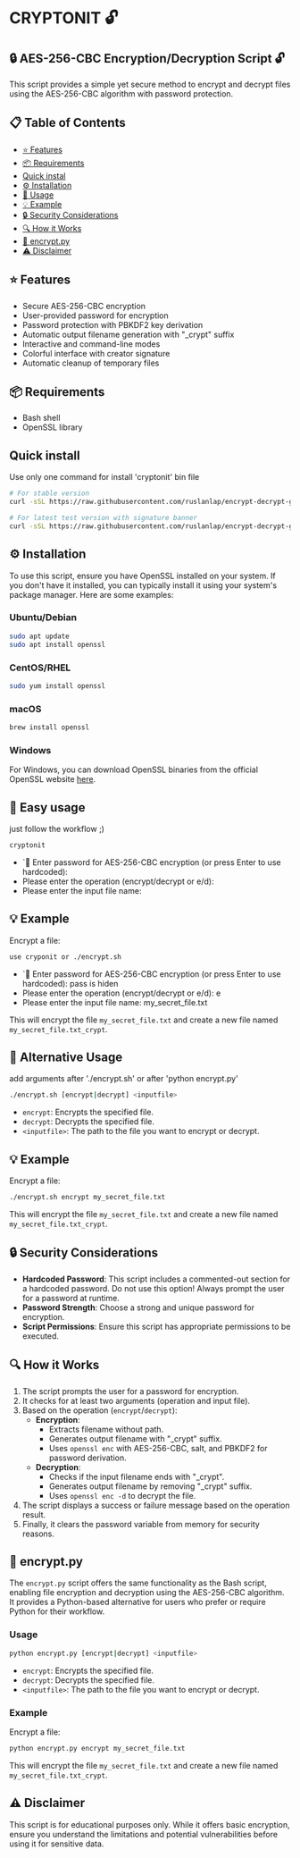 # CRYPTONIT 🔓
## 🔒 AES-256-CBC Encryption/Decryption Script 🔓

This script provides a simple yet secure method to encrypt and decrypt files using the AES-256-CBC algorithm with password protection.

## 📋 Table of Contents

- [⭐ Features](#-features)
- [📦 Requirements](#-requirements)
- [Quick instal](#-quick-install)
- [⚙️ Installation](#installation)
- [📝 Usage](#-usage)
- [💡 Example](#-example)
- [🔒 Security Considerations](#-security-considerations)
- [🔍 How it Works](#-how-it-works)
- [📜 encrypt.py](#encryptpy)
- [⚠️ Disclaimer](#-disclaimer)

## ⭐ Features

- Secure AES-256-CBC encryption
- User-provided password for encryption
- Password protection with PBKDF2 key derivation
- Automatic output filename generation with "_crypt" suffix
- Interactive and command-line modes
- Colorful interface with creator signature
- Automatic cleanup of temporary files

## 📦 Requirements

- Bash shell
- OpenSSL library

## Quick install
Use only one command for install 'cryptonit' bin file
```sh
# For stable version
curl -sSL https://raw.githubusercontent.com/ruslanlap/encrypt-decrypt-git-python/master/install.sh | bash

# For latest test version with signature banner
curl -sSL https://raw.githubusercontent.com/ruslanlap/encrypt-decrypt-git-python/test/install.sh | bash
```
## ⚙️ Installation

To use this script, ensure you have OpenSSL installed on your system. If you don't have it installed, you can typically install it using your system's package manager. Here are some examples:

### Ubuntu/Debian

```sh
sudo apt update
sudo apt install openssl
```
### CentOS/RHEL

```sh
sudo yum install openssl
```
### macOS

```sh
brew install openssl
```
### Windows

For Windows, you can download OpenSSL binaries from the official OpenSSL website [here](https://www.openssl.org).

## 📝 Easy usage
just follow the workflow ;)
```sh
cryptonit
```
- `🔑 Enter password for AES-256-CBC encryption (or press Enter to use hardcoded): 
- Please enter the operation (encrypt/decrypt or e/d): 
- Please enter the input file name:

## 💡 Example

Encrypt a file:

```sh
use cryponit or ./encrypt.sh
```
- `🔑 Enter password for AES-256-CBC encryption (or press Enter to use hardcoded): pass is hiden
- Please enter the operation (encrypt/decrypt or e/d): e
- Please enter the input file name: my_secret_file.txt

This will encrypt the file `my_secret_file.txt` and create a new file named `my_secret_file.txt_crypt`.

## 📝 Alternative Usage 
add arguments after './encrypt.sh' or after 'python encrypt.py'
```sh
./encrypt.sh [encrypt|decrypt] <inputfile>
```
- `encrypt`: Encrypts the specified file.
- `decrypt`: Decrypts the specified file.
- `<inputfile>`: The path to the file you want to encrypt or decrypt.

## 💡 Example

Encrypt a file:

```sh
./encrypt.sh encrypt my_secret_file.txt
```
This will encrypt the file `my_secret_file.txt` and create a new file named `my_secret_file.txt_crypt`.

## 🔒 Security Considerations

- **Hardcoded Password**: This script includes a commented-out section for a hardcoded password. Do not use this option! Always prompt the user for a password at runtime.
- **Password Strength**: Choose a strong and unique password for encryption.
- **Script Permissions**: Ensure this script has appropriate permissions to be executed.

## 🔍 How it Works

1. The script prompts the user for a password for encryption.
2. It checks for at least two arguments (operation and input file).
3. Based on the operation (`encrypt`/`decrypt`):
   - **Encryption**:
     - Extracts filename without path.
     - Generates output filename with "_crypt" suffix.
     - Uses `openssl enc` with AES-256-CBC, salt, and PBKDF2 for password derivation.
   - **Decryption**:
     - Checks if the input filename ends with "_crypt".
     - Generates output filename by removing "_crypt" suffix.
     - Uses `openssl enc -d` to decrypt the file.
4. The script displays a success or failure message based on the operation result.
5. Finally, it clears the password variable from memory for security reasons.

## 📜 encrypt.py

The `encrypt.py` script offers the same functionality as the Bash script, enabling file encryption and decryption using the AES-256-CBC algorithm. It provides a Python-based alternative for users who prefer or require Python for their workflow.

### Usage

```sh
python encrypt.py [encrypt|decrypt] <inputfile>
```

- `encrypt`: Encrypts the specified file.
- `decrypt`: Decrypts the specified file.
- `<inputfile>`: The path to the file you want to encrypt or decrypt.

### Example

Encrypt a file:

```sh
python encrypt.py encrypt my_secret_file.txt
```

This will encrypt the file `my_secret_file.txt` and create a new file named `my_secret_file.txt_crypt`.

## ⚠️ Disclaimer

This script is for educational purposes only. While it offers basic encryption, ensure you understand the limitations and potential vulnerabilities before using it for sensitive data.
```
